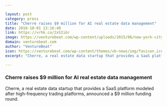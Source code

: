 ```yaml
---

layout: post
category: press
title: "Cherre raises $9 million for AI real estate data management"
date: 2018-10-01 13:16:40
link: https://vrhk.co/2xSIiGr
image: https://venturebeat.com/wp-content/uploads/2015/06/new-york-city.jpg?fit=1024%2C683&strip=all
domain: venturebeat.com
author: "VentureBeat"
icon: https://venturebeat.com/wp-content/themes/vb-news/img/favicon.ico
excerpt: "Cherre, a real estate data startup that provides a SaaS platform modeled after high-frequency trading platforms, announced a $9 million funding round."

---
```


### Cherre raises $9 million for AI real estate data management

Cherre, a real estate data startup that provides a SaaS platform modeled after high-frequency trading platforms, announced a $9 million funding round.